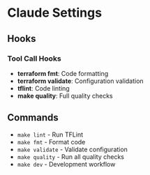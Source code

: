 # Claude Settings

## Hooks

### Tool Call Hooks

- **terraform fmt**: Code formatting
- **terraform validate**: Configuration validation  
- **tflint**: Code linting
- **make quality**: Full quality checks

## Commands

- `make lint` - Run TFLint
- `make fmt` - Format code
- `make validate` - Validate configuration
- `make quality` - Run all quality checks
- `make dev` - Development workflow